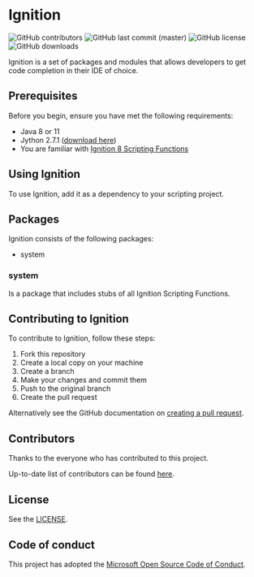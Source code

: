 # Ignition

<!--- Badges --->
![GitHub contributors](https://img.shields.io/github/contributors/thecesrom/Ignition)
![GitHub last commit (master)](https://img.shields.io/github/last-commit/thecesrom/Ignition/jython)
![GitHub license](https://img.shields.io/github/license/thecesrom/Ignition)
![GitHub downloads](https://img.shields.io/github/downloads/thecesrom/Ignition/total)

Ignition is a set of packages and modules that allows developers to get code completion in their IDE of choice.

## Prerequisites

Before you begin, ensure you have met the following requirements:
* Java 8 or 11
* Jython 2.7.1 ([download here](https://www.jython.org/download.html))
* You are familiar with [Ignition 8 Scripting Functions](https://docs.inductiveautomation.com/display/DOC80/Scripting+Functions)

## Using Ignition

To use Ignition, add it as a dependency to your scripting project.

## Packages

Ignition consists of the following packages:

* system

### system

Is a package that includes stubs of all Ignition Scripting Functions.

## Contributing to Ignition

To contribute to Ignition, follow these steps:

1. Fork this repository
2. Create a local copy on your machine
3. Create a branch
4. Make your changes and commit them
5. Push to the original branch
6. Create the pull request

Alternatively see the GitHub documentation on [creating a pull request](https://help.github.com/en/github/collaborating-with-issues-and-pull-requests/creating-a-pull-request).

## Contributors

Thanks to the everyone who has contributed to this project.

Up-to-date list of contributors can be found [here](https://github.com/thecesrom/Ignition/graphs/contributors).

## License

See the [LICENSE](https://github.com/thecesrom/Ignition/blob/master/LICENSE).


## Code of conduct

This project has adopted the [Microsoft Open Source Code of Conduct](https://opensource.microsoft.com/codeofconduct/).
